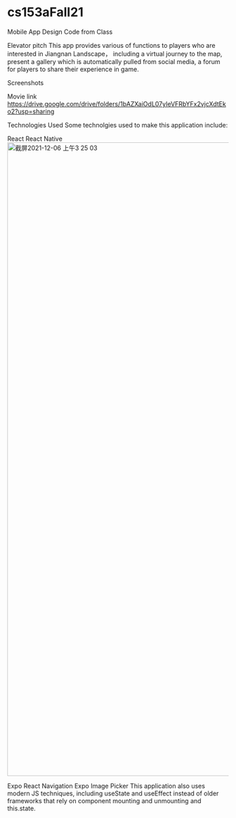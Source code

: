 # cs153aFall21
Mobile App Design Code from Class

Elevator pitch
This app provides various of functions to players who are interested in Jiangnan Landscape， including a virtual journey to the map, present a gallery which is automatically pulled from social media, a forum for players to share their experience in game.

Screenshots


Movie link
https://drive.google.com/drive/folders/1bAZXaiOdL07yIeVFRbYFx2vjcXdtEko2?usp=sharing


Technologies Used
Some technolgies used to make this application include:

React
React Native<img width="1440" alt="截屏2021-12-06 上午3 25 03" src="https://user-images.githubusercontent.com/91500411/145689709-d6701ba7-fef1-4ed6-b812-8a1c1b13a8d9.png">

Expo
React Navigation
Expo Image Picker
This application also uses modern JS techniques, including useState and useEffect instead of older frameworks that rely on component mounting and unmounting and this.state.
